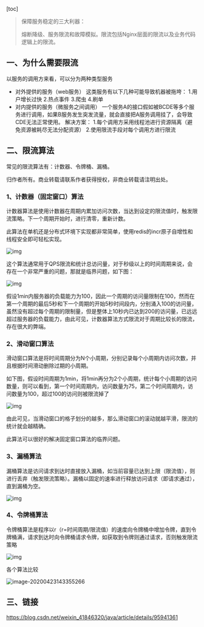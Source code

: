

[toc]



>   保障服务稳定的三大利器：
>
>   熔断降级、服务限流和故障模拟。限流包括Nginx层面的限流以及业务代码逻辑上的限流。



## 一、为什么需要限流

以服务的调用方来看，可以分为两种类型服务

-   对外提供的服务（web服务）
     这类服务有以下几种可能导致机器被拖垮：
     1.用户增长过快
     2.热点事件
     3.爬虫
     4.刷单
-   对内提供的服务（微服务之间调用）
     一个服务A的接口假如被BCDE等多个服务进行调用，如果B服务发生突发流量，就会直接把A服务调用挂了，会导致CDE无法正常使用。
     解决方案：
     1.每个调用方采用线程池进行资源隔离（避免资源被耗尽无法分配资源）
     2.使用限流手段对每个调用方进行限流



## 二、限流算法

常见的限流算法有：计数器、令牌桶、漏桶。

归作者所有。商业转载请联系作者获得授权，非商业转载请注明出处。



### 1、计数器（固定窗口）算法

计数器算法是使用计数器在周期内累加访问次数，当达到设定的限流值时，触发限流策略。下一个周期开始时，进行清零，重新计数。

此算法在单机还是分布式环境下实现都非常简单，使用redis的incr原子自增性和线程安全即可轻松实现。

 ![img](https://img-blog.csdnimg.cn/20190716091143141.png?x-oss-process=image/watermark,type_ZmFuZ3poZW5naGVpdGk,shadow_10,text_aHR0cHM6Ly9ibG9nLmNzZG4ubmV0L3dlaXhpbl80MTg0NjMyMA==,size_16,color_FFFFFF,t_70)

 


这个算法通常用于QPS限流和统计总访问量，对于秒级以上的时间周期来说，会存在一个非常严重的问题，那就是临界问题，如下图：

![img](https://img-blog.csdnimg.cn/20190716091413825.png?x-oss-process=image/watermark,type_ZmFuZ3poZW5naGVpdGk,shadow_10,text_aHR0cHM6Ly9ibG9nLmNzZG4ubmV0L3dlaXhpbl80MTg0NjMyMA==,size_16,color_FFFFFF,t_70)

假设1min内服务器的负载能力为100，因此一个周期的访问量限制在100，然而在第一个周期的最后5秒和下一个周期的开始5秒时间段内，分别涌入100的访问量，虽然没有超过每个周期的限制量，但是整体上10秒内已达到200的访问量，已远远超过服务器的负载能力，由此可见，计数器算法方式限流对于周期比较长的限流，存在很大的弊端。



### 2、滑动窗口算法

滑动窗口算法是将时间周期分为N个小周期，分别记录每个小周期内访问次数，并且根据时间滑动删除过期的小周期。

如下图，假设时间周期为1min，将1min再分为2个小周期，统计每个小周期的访问数量，则可以看到，第一个时间周期内，访问数量为75，第二个时间周期内，访问数量为100，超过100的访问则被限流掉了   

 ![img](https://img-blog.csdnimg.cn/20190716091612718.png?x-oss-process=image/watermark,type_ZmFuZ3poZW5naGVpdGk,shadow_10,text_aHR0cHM6Ly9ibG9nLmNzZG4ubmV0L3dlaXhpbl80MTg0NjMyMA==,size_16,color_FFFFFF,t_70)



由此可见，当滑动窗口的格子划分的越多，那么滑动窗口的滚动就越平滑，限流的统计就会越精确。

此算法可以很好的解决固定窗口算法的临界问题。



### 3、漏桶算法

漏桶算法是访问请求到达时直接放入漏桶，如当前容量已达到上限（限流值），则进行丢弃（触发限流策略）。漏桶以固定的速率进行释放访问请求（即请求通过），直到漏桶为空。

<img src="https://img-blog.csdnimg.cn/20190716090944456.png?x-oss-process=image/watermark,type_ZmFuZ3poZW5naGVpdGk,shadow_10,text_aHR0cHM6Ly9ibG9nLmNzZG4ubmV0L3dlaXhpbl80MTg0NjMyMA==,size_16,color_FFFFFF,t_70" alt="img"  />



### 4、令牌桶算法

令牌桶算法是程序以r（r=时间周期/限流值）的速度向令牌桶中增加令牌，直到令牌桶满，请求到达时向令牌桶请求令牌，如获取到令牌则通过请求，否则触发限流策略

![img](https://img-blog.csdnimg.cn/20190716090944463.png?x-oss-process=image/watermark,type_ZmFuZ3poZW5naGVpdGk,shadow_10,text_aHR0cHM6Ly9ibG9nLmNzZG4ubmV0L3dlaXhpbl80MTg0NjMyMA==,size_16,color_FFFFFF,t_70)

 

各个算法比较

![image-20200423143355266](https://gitee.com/HKbxOIC/imgs/raw/master/PhDocs/ratelimit_algorithm_compare.png)



## 三、链接

https://blog.csdn.net/weixin_41846320/java/article/details/95941361